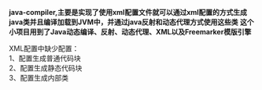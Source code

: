 **java-compiler,主要是实现了使用xml配置文件就可以通过xml配置的方式生成java类并且编译加载到JVM中，并通过java反射和动态代理方式使用这些类**
**这个小项目用到了Java动态编译、反射、动态代理、XML以及Freemarker模版引擎**

XML配置中缺少配置：<br  >
1、配置生成普通代码块<br  >
2、配置生成静态代码块<br  >
3、配置生成内部类<br  >

